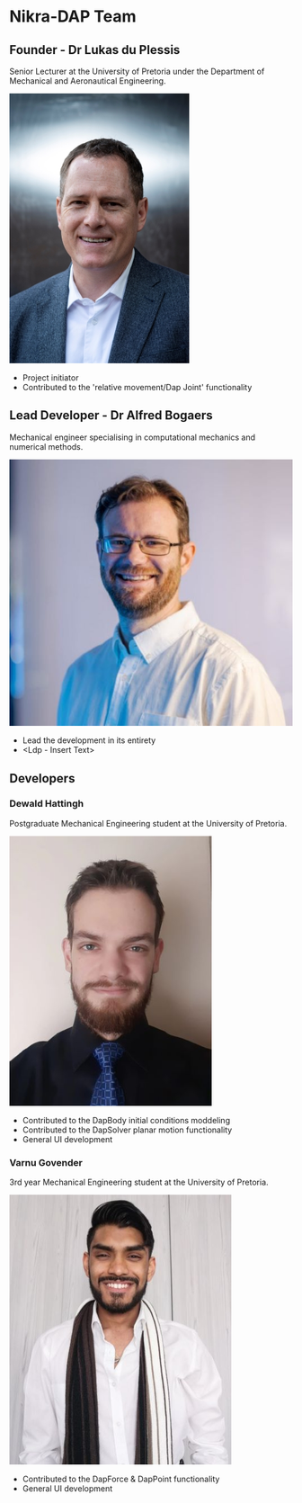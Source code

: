 # Nikra-DAP Team 

## Founder - Dr Lukas du Plessis 

Senior Lecturer at the University of Pretoria under the Department of Mechanical and Aeronautical Engineering.

![Opening the WorkBench](./Team/LdP.jpg)

 - Project initiator
 - Contributed to the 'relative movement/Dap Joint' functionality

## Lead Developer - Dr Alfred Bogaers 

Mechanical engineer specialising in computational mechanics and numerical methods.

![Opening the WorkBench](./Team/AB_1.jpg)

 - Lead the development in its entirety
 - <Ldp - Insert Text>

## Developers 

### Dewald Hattingh 

Postgraduate Mechanical Engineering student at the University of Pretoria. 

![Opening the WorkBench](./Team/DH.jpg)

- Contributed to the DapBody initial conditions moddeling
- Contributed to the DapSolver planar motion functionality 
- General UI development 

### Varnu Govender 

3rd year Mechanical Engineering student at the University of Pretoria. 

![Opening the WorkBench](./Team/VG.jpg)

- Contributed to the DapForce & DapPoint functionality 
- General UI development 
